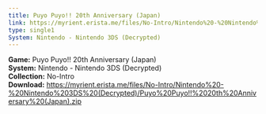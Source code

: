 ```yaml
---
title: Puyo Puyo!! 20th Anniversary (Japan)
link: https://myrient.erista.me/files/No-Intro/Nintendo%20-%20Nintendo%203DS%20(Decrypted)/Puyo%20Puyo!!%2020th%20Anniversary%20(Japan).zip
type: single1
System: Nintendo - Nintendo 3DS (Decrypted)
---
```

<b>Game:</b> Puyo Puyo!! 20th Anniversary (Japan)<br>
<b>System:</b> Nintendo - Nintendo 3DS (Decrypted)<br>
<b>Collection:</b> No-Intro<br>
<b>Download:</b> https://myrient.erista.me/files/No-Intro/Nintendo%20-%20Nintendo%203DS%20(Decrypted)/Puyo%20Puyo!!%2020th%20Anniversary%20(Japan).zip